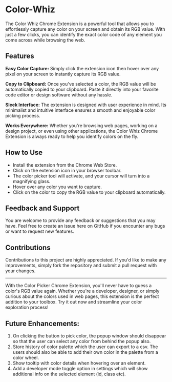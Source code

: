 # Color-Whiz

The Color Whiz Chrome Extension is a powerful tool that allows you to effortlessly capture any color on your screen and obtain its RGB value. With just a few clicks, you can identify the exact color code of any element you come across while browsing the web.

## Features

**Easy Color Capture:** Simply click the extension icon then hover over any pixel on your screen to instantly capture its RGB value.

**Copy to Clipboard:** Once you've selected a color, the RGB value will be automatically copied to your clipboard. Paste it directly into your favorite code editor or design software without any hassle.

**Sleek Interface:** The extension is designed with user experience in mind. Its minimalist and intuitive interface ensures a smooth and enjoyable color picking process.

**Works Everywhere:** Whether you're browsing web pages, working on a design project, or even using other applications, the Color Whiz Chrome Extension is always ready to help you identify colors on the fly.

## How to Use

- Install the extension from the Chrome Web Store.
- Click on the extension icon in your browser toolbar.
- The color picker tool will activate, and your cursor will turn into a magnifying glass.
- Hover over any color you want to capture.
- Click on the color to copy the RGB value to your clipboard automatically.

## Feedback and Support

You are welcome to provide any feedback or suggestions that you may have. Feel free to create an issue here on GitHub if you encounter any bugs or want to request new features.

## Contributions

Contributions to this project are highly appreciated. If you'd like to make any improvements, simply fork the repository and submit a pull request with your changes.

<hr>

With the Color Picker Chrome Extension, you'll never have to guess a color's RGB value again. Whether you're a developer, designer, or simply curious about the colors used in web pages, this extension is the perfect addition to your toolbox. Try it out now and streamline your color exploration process!

## Future Enhancements:

1. On clicking the button to pick color, the popup window should disappear so that the user can select any color from behind the popup also.
2. Store history of color palette which the user can export to a csv. The users should also be able to add their own color in the palette from a color wheel.
3. Show tooltip with color details when hovering over an element.
4. Add a developer mode toggle option in settings which will show additional info on the selected element (id, class etc).
